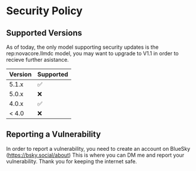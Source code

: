 # Security Policy

## Supported Versions

As of today, the only model supporting security updates is the rep:novacore.llmdc model, you may want to upgrade to V1.1 in order to recieve further asistance.

| Version | Supported          |
| ------- | ------------------ |
| 5.1.x   | :white_check_mark: |
| 5.0.x   | :x:                |
| 4.0.x   | :white_check_mark: |
| < 4.0   | :x:                |

## Reporting a Vulnerability

In order to report a vulnerability, you need to create an account on BlueSky (https://bsky.social/about)
This is where you can DM me and report your vulnerability. 
Thank you for keeping the internet safe.
